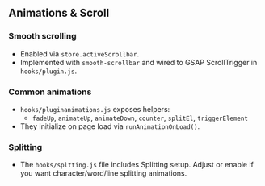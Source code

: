 ## Animations & Scroll

### Smooth scrolling

- Enabled via `store.activeScrollbar`.
- Implemented with `smooth-scrollbar` and wired to GSAP ScrollTrigger in `hooks/plugin.js`.

### Common animations

- `hooks/pluginanimations.js` exposes helpers:
  - `fadeUp`, `animateUp`, `animateDown`, `counter`, `splitEl`, `triggerElement`
- They initialize on page load via `runAnimationOnLoad()`.

### Splitting

- The `hooks/spltting.js` file includes Splitting setup. Adjust or enable if you want character/word/line splitting animations.
